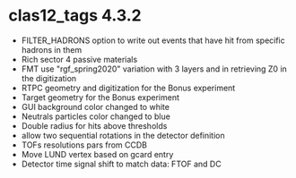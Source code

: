 # clas12_tags 4.3.2

- FILTER_HADRONS option to write out events that have hit from specific hadrons in them
- Rich sector 4 passive materials
- FMT use "rgf_spring2020" variation with 3 layers and in retrieving Z0 in the digitization
- RTPC geometry and digitization for the Bonus experiment
- Target geometry for the Bonus experiment
- GUI background color changed to white
- Neutrals particles color changed to blue
- Double radius for hits above thresholds
- allow two sequential rotations in the detector definition
- TOFs resolutions pars from CCDB
- Move LUND vertex based on gcard entry
- Detector time signal shift to match data: FTOF and DC